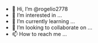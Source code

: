- 👋 Hi, I’m @rogelio2778
- 👀 I’m interested in ...
- 🌱 I’m currently learning ...
- 💞️ I’m looking to collaborate on ...
- 📫 How to reach me ...

<!---
rogelio2778/rogelio2778 is a ✨ special ✨ repository because its `README.md` (this file) appears on your GitHub profile.
You can click the Preview link to take a look at your changes.
--->
